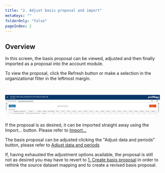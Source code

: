 ```yaml
---
title: "2. Adjust basis proposal and import"
metaKeys: ""
folderOnly: "false"
pageIndex: 2
---
```



## Overview

In this screen, the basis proposal can be viewed, adjusted and then finally imported as a proposal into the account module.

To view the proposal, click the Refresh button or make a selection in the organizational filter in the leftmost margin.

<br/>

![](img/driver-based-plan-proposal-adjust-basis.JPG)

If the proposal is as desired, it can be imported straight away using the Import... button. Please refer to [Import...](/planner/workbooks/data-management/driver-based-plan-proposal/import)

The basis proposal can be adjusted clicking the "Adjust data and periods" button, please refer to [Adjust data and periods](/planner/workbooks/data-management/driver-based-plan-proposal/adjust-data-and-periods)

If, having exhausted the adjustment options available, the proposal is still not as desired you may have to revert to [1. Create basis proposal](/planner/workbooks/data-management/driver-based-plan-proposal/create-basis-proposal) in order to rethink the source dataset mapping and to create a revised basis proposal.